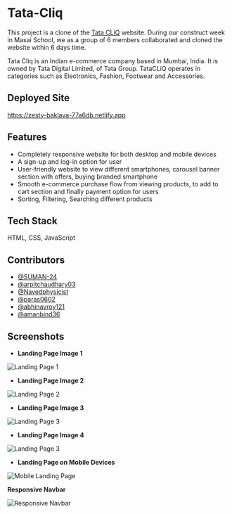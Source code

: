 # Tata-Cliq

This project is a clone of the [Tata CLiQ](https://www.tatacliq.com/) website. During our construct week in Masai School, we as a group of 6 members collaborated and cloned the website within 6 days time.

Tata Cliq is an Indian e-commerce company based in Mumbai, India. It is owned by Tata Digital Limited, of Tata Group. TataCLiQ operates in categories such as Electronics, Fashion, Footwear and Accessories.

## Deployed Site

https://zesty-baklava-77a6db.netlify.app

## Features

- Completely responsive website for both desktop and mobile devices
- A sign-up and log-in option for user
- User-friendly website to view different smartphones, carousel banner section with offers, buying branded smartphone
- Smooth e-commerce purchase flow from viewing products, to add to cart section and finally payment option for users
- Sorting, Filtering, Searching different products

## Tech Stack

HTML, CSS, JavaScript

## Contributors

- [@SUMAN-24](https://github.com/SUMAN-24)
- [@arpitchaudhary03](https://github.com/arpitchaudhary03)
- [@Navedphysicist](https://github.com/Navedphysicist)
- [@paras0602](https://github.com/paras0602)
- [@abhinavroy121](https://github.com/abhinavroy121)
- [@amanbind36 ](https://github.com/amanbind36)

## Screenshots

- **Landing Page Image 1**

![Landing Page 1](https://github.com/SUMAN-24/Tata-Cliq/blob/main/Website%20Sneak%20Peeks/Landing%20Page%201.png)

- **Landing Page Image 2**

![Landing Page 2](https://github.com/SUMAN-24/Tata-Cliq/blob/main/Website%20Sneak%20Peeks/Landing%20Page%202.png)

- **Landing Page Image 3**

![Landing Page 3](https://github.com/SUMAN-24/Tata-Cliq/blob/main/Website%20Sneak%20Peeks/Landing%20Page%203.png)

- **Landing Page Image 4**

![Landing Page 3](https://github.com/SUMAN-24/Tata-Cliq/blob/main/Website%20Sneak%20Peeks/Landing%20Page%204.png)

- **Landing Page on Mobile Devices**

![Mobile Landing Page](https://github.com/SUMAN-24/Tata-Cliq/blob/main/Website%20Sneak%20Peeks/Landing%20page%20mobile.png)

**Responsive Navbar**

![Responsive Navbar](https://github.com/SUMAN-24/Tata-Cliq/blob/main/Website%20Sneak%20Peeks/Responsive%20Navbar.png)

